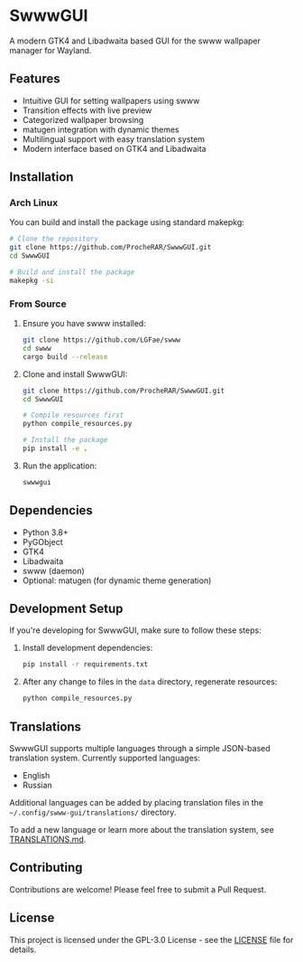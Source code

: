 # SwwwGUI

A modern GTK4 and Libadwaita based GUI for the swww wallpaper manager for Wayland.

## Features

- Intuitive GUI for setting wallpapers using swww
- Transition effects with live preview
- Categorized wallpaper browsing
- matugen integration with dynamic themes
- Multilingual support with easy translation system
- Modern interface based on GTK4 and Libadwaita

## Installation

### Arch Linux

You can build and install the package using standard makepkg:

```bash
# Clone the repository
git clone https://github.com/ProcheRAR/SwwwGUI.git
cd SwwwGUI

# Build and install the package
makepkg -si
```

### From Source

1. Ensure you have swww installed:
   ```bash
   git clone https://github.com/LGFae/swww
   cd swww
   cargo build --release
   ```

2. Clone and install SwwwGUI:
   ```bash
   git clone https://github.com/ProcheRAR/SwwwGUI.git
   cd SwwwGUI
   
   # Compile resources first
   python compile_resources.py
   
   # Install the package
   pip install -e .
   ```

3. Run the application:
   ```bash
   swwwgui
   ```

## Dependencies

- Python 3.8+
- PyGObject
- GTK4
- Libadwaita
- swww (daemon)
- Optional: matugen (for dynamic theme generation)

## Development Setup

If you're developing for SwwwGUI, make sure to follow these steps:

1. Install development dependencies:
   ```bash
   pip install -r requirements.txt
   ```

2. After any change to files in the `data` directory, regenerate resources:
   ```bash
   python compile_resources.py
   ```

## Translations

SwwwGUI supports multiple languages through a simple JSON-based translation system. Currently supported languages:

- English
- Russian

Additional languages can be added by placing translation files in the `~/.config/swww-gui/translations/` directory.

To add a new language or learn more about the translation system, see [TRANSLATIONS.md](TRANSLATIONS.md).

## Contributing

Contributions are welcome! Please feel free to submit a Pull Request.

## License

This project is licensed under the GPL-3.0 License - see the [LICENSE](LICENSE) file for details.
